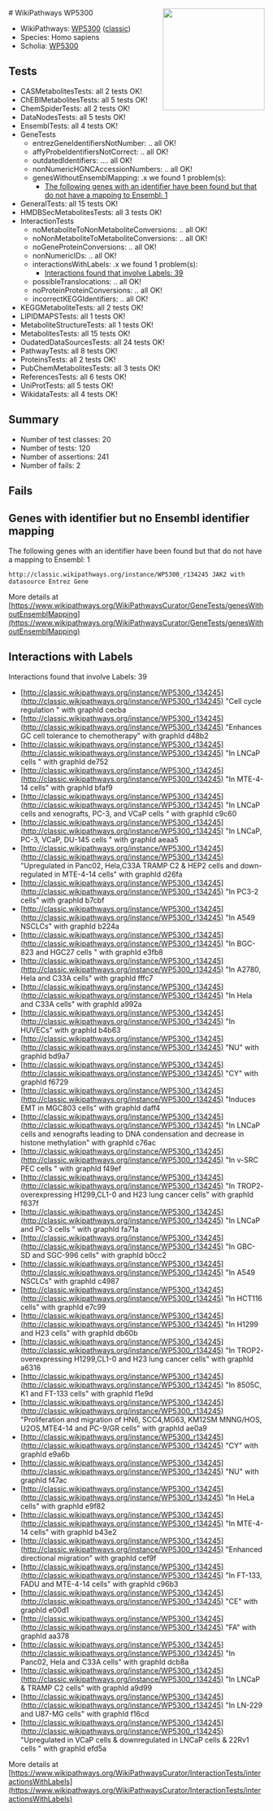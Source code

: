 <img style="float: right; width: 200px" src="https://upload.wikimedia.org/wikipedia/commons/thumb/8/83/Wplogo_with_text_500.png/640px-Wplogo_with_text_500.png" />
# WikiPathways WP5300

* WikiPathways: [WP5300](https://wikipathways.org/pathways/WP5300) ([classic](https://classic.wikipathways.org/instance/WP5300))
* Species: Homo sapiens
* Scholia: [WP5300](https://scholia.toolforge.org/wikipathways/WP5300)
## Tests
* CASMetabolitesTests: all 2 tests OK!
* ChEBIMetabolitesTests: all 5 tests OK!
* ChemSpiderTests: all 2 tests OK!
* DataNodesTests: all 5 tests OK!
* EnsemblTests: all 4 tests OK!
* GeneTests
    * entrezGeneIdentifiersNotNumber: .. all OK!
    * affyProbeIdentifiersNotCorrect: .. all OK!
    * outdatedIdentifiers: .... all OK!
    * nonNumericHGNCAccessionNumbers: .. all OK!
    * genesWithoutEnsemblMapping: .x we found 1 problem(s):
        * [The following genes with an identifier have been found but that do not have a mapping to Ensembl: 1](#40286d83)
* GeneralTests: all 15 tests OK!
* HMDBSecMetabolitesTests: all 3 tests OK!
* InteractionTests
    * noMetaboliteToNonMetaboliteConversions: .. all OK!
    * noNonMetaboliteToMetaboliteConversions: .. all OK!
    * noGeneProteinConversions: .. all OK!
    * nonNumericIDs: .. all OK!
    * interactionsWithLabels: .x we found 1 problem(s):
        * [Interactions found that involve Labels: 39](#fe97a8ff)
    * possibleTranslocations: .. all OK!
    * noProteinProteinConversions: .. all OK!
    * incorrectKEGGIdentifiers: .. all OK!
* KEGGMetaboliteTests: all 2 tests OK!
* LIPIDMAPSTests: all 1 tests OK!
* MetaboliteStructureTests: all 1 tests OK!
* MetabolitesTests: all 15 tests OK!
* OudatedDataSourcesTests: all 24 tests OK!
* PathwayTests: all 8 tests OK!
* ProteinsTests: all 2 tests OK!
* PubChemMetabolitesTests: all 3 tests OK!
* ReferencesTests: all 6 tests OK!
* UniProtTests: all 5 tests OK!
* WikidataTests: all 4 tests OK!


## Summary

* Number of test classes: 20
* Number of tests: 120
* Number of assertions: 241
* Number of fails: 2

## Fails

<a name="40286d83" />

## Genes with identifier but no Ensembl identifier mapping

The following genes with an identifier have been found but that do not have a mapping to Ensembl: 1
```
http://classic.wikipathways.org/instance/WP5300_r134245 JAK2 with datasource Entrez Gene
```

More details at [https://www.wikipathways.org/WikiPathwaysCurator/GeneTests/genesWithoutEnsemblMapping](https://www.wikipathways.org/WikiPathwaysCurator/GeneTests/genesWithoutEnsemblMapping)

<a name="fe97a8ff" />

## Interactions with Labels

Interactions found that involve Labels: 39

* [http://classic.wikipathways.org/instance/WP5300_r134245](http://classic.wikipathways.org/instance/WP5300_r134245) "Cell cycle
regulation
" with graphId cecba
* [http://classic.wikipathways.org/instance/WP5300_r134245](http://classic.wikipathways.org/instance/WP5300_r134245) "Enhances
GC cell 
tolerance to
chemotherapy" with graphId d48b2
* [http://classic.wikipathways.org/instance/WP5300_r134245](http://classic.wikipathways.org/instance/WP5300_r134245) "In LNCaP
cells 
" with graphId de752
* [http://classic.wikipathways.org/instance/WP5300_r134245](http://classic.wikipathways.org/instance/WP5300_r134245) "In MTE-4-14 cells" with graphId bfaf9
* [http://classic.wikipathways.org/instance/WP5300_r134245](http://classic.wikipathways.org/instance/WP5300_r134245) "In LNCaP cells 
and xenografts,
PC-3, and
VCaP cells
" with graphId c9c60
* [http://classic.wikipathways.org/instance/WP5300_r134245](http://classic.wikipathways.org/instance/WP5300_r134245) "In
LNCaP,
PC-3,
VCaP,
DU-145
cells
" with graphId aeaa5
* [http://classic.wikipathways.org/instance/WP5300_r134245](http://classic.wikipathways.org/instance/WP5300_r134245) "Upregulated
in Panc02, 
Hela,C33A
TRAMP C2 &
HEP2 cells and
down-regulated
in MTE-4-14 cells" with graphId d26fa
* [http://classic.wikipathways.org/instance/WP5300_r134245](http://classic.wikipathways.org/instance/WP5300_r134245) "In
PC3-2
cells" with graphId b7cbf
* [http://classic.wikipathways.org/instance/WP5300_r134245](http://classic.wikipathways.org/instance/WP5300_r134245) "In A549
NSCLCs" with graphId b224a
* [http://classic.wikipathways.org/instance/WP5300_r134245](http://classic.wikipathways.org/instance/WP5300_r134245) "In BGC-823 and
HGC27 cells " with graphId e3fb8
* [http://classic.wikipathways.org/instance/WP5300_r134245](http://classic.wikipathways.org/instance/WP5300_r134245) "In
A2780,
Hela and C33A
cells" with graphId fffc7
* [http://classic.wikipathways.org/instance/WP5300_r134245](http://classic.wikipathways.org/instance/WP5300_r134245) "In
Hela
and
C33A
cells" with graphId a992a
* [http://classic.wikipathways.org/instance/WP5300_r134245](http://classic.wikipathways.org/instance/WP5300_r134245) "In
HUVECs" with graphId b4b63
* [http://classic.wikipathways.org/instance/WP5300_r134245](http://classic.wikipathways.org/instance/WP5300_r134245) "NU" with graphId bd9a7
* [http://classic.wikipathways.org/instance/WP5300_r134245](http://classic.wikipathways.org/instance/WP5300_r134245) "CY" with graphId f6729
* [http://classic.wikipathways.org/instance/WP5300_r134245](http://classic.wikipathways.org/instance/WP5300_r134245) "Induces EMT
in MGC803
cells" with graphId daff4
* [http://classic.wikipathways.org/instance/WP5300_r134245](http://classic.wikipathways.org/instance/WP5300_r134245) "In LNCaP cells 
and xenografts
leading to
DNA condensation
and decrease in
histone methylation" with graphId c76ac
* [http://classic.wikipathways.org/instance/WP5300_r134245](http://classic.wikipathways.org/instance/WP5300_r134245) "In 
v-SRC PEC
cells 
" with graphId f49ef
* [http://classic.wikipathways.org/instance/WP5300_r134245](http://classic.wikipathways.org/instance/WP5300_r134245) "In TROP2-
overexpressing
H1299,CL1-0
and H23 lung
cancer cells" with graphId f637f
* [http://classic.wikipathways.org/instance/WP5300_r134245](http://classic.wikipathways.org/instance/WP5300_r134245) "In
LNCaP
and
PC-3
cells " with graphId fa71a
* [http://classic.wikipathways.org/instance/WP5300_r134245](http://classic.wikipathways.org/instance/WP5300_r134245) "In GBC-SD and
SGC-996 cells" with graphId b0cc2
* [http://classic.wikipathways.org/instance/WP5300_r134245](http://classic.wikipathways.org/instance/WP5300_r134245) "In A549
NSCLCs" with graphId c4987
* [http://classic.wikipathways.org/instance/WP5300_r134245](http://classic.wikipathways.org/instance/WP5300_r134245) "In
HCT116
cells" with graphId e7c99
* [http://classic.wikipathways.org/instance/WP5300_r134245](http://classic.wikipathways.org/instance/WP5300_r134245) "In
H1299 and
H23 cells" with graphId db60b
* [http://classic.wikipathways.org/instance/WP5300_r134245](http://classic.wikipathways.org/instance/WP5300_r134245) "In TROP2-
overexpressing
H1299,CL1-0
and H23 lung
cancer cells" with graphId a6316
* [http://classic.wikipathways.org/instance/WP5300_r134245](http://classic.wikipathways.org/instance/WP5300_r134245) "In 8505C,
K1 and
FT-133 
cells" with graphId f1e9d
* [http://classic.wikipathways.org/instance/WP5300_r134245](http://classic.wikipathways.org/instance/WP5300_r134245) "Proliferation and migration
of HN6, SCC4,MG63, KM12SM
MNNG/HOS, U2OS,MTE4-14 and
PC-9/GR cells" with graphId ae0a9
* [http://classic.wikipathways.org/instance/WP5300_r134245](http://classic.wikipathways.org/instance/WP5300_r134245) "CY" with graphId e9a6b
* [http://classic.wikipathways.org/instance/WP5300_r134245](http://classic.wikipathways.org/instance/WP5300_r134245) "NU" with graphId f47ac
* [http://classic.wikipathways.org/instance/WP5300_r134245](http://classic.wikipathways.org/instance/WP5300_r134245) "In
HeLa
cells" with graphId e9f82
* [http://classic.wikipathways.org/instance/WP5300_r134245](http://classic.wikipathways.org/instance/WP5300_r134245) "In
MTE-4-14 
cells" with graphId b43e2
* [http://classic.wikipathways.org/instance/WP5300_r134245](http://classic.wikipathways.org/instance/WP5300_r134245) "Enhanced
directional
migration" with graphId cef9f
* [http://classic.wikipathways.org/instance/WP5300_r134245](http://classic.wikipathways.org/instance/WP5300_r134245) "In FT-133,
FADU and
MTE-4-14 
cells" with graphId c96b3
* [http://classic.wikipathways.org/instance/WP5300_r134245](http://classic.wikipathways.org/instance/WP5300_r134245) "CE" with graphId e00d1
* [http://classic.wikipathways.org/instance/WP5300_r134245](http://classic.wikipathways.org/instance/WP5300_r134245) "FA" with graphId aa378
* [http://classic.wikipathways.org/instance/WP5300_r134245](http://classic.wikipathways.org/instance/WP5300_r134245) "In
Panc02, 
Hela and 
C33A
cells" with graphId dcb8a
* [http://classic.wikipathways.org/instance/WP5300_r134245](http://classic.wikipathways.org/instance/WP5300_r134245) "In LNCaP &
TRAMP C2 
cells" with graphId a9d99
* [http://classic.wikipathways.org/instance/WP5300_r134245](http://classic.wikipathways.org/instance/WP5300_r134245) "In 
LN-229
and 
U87-MG
cells" with graphId f16cd
* [http://classic.wikipathways.org/instance/WP5300_r134245](http://classic.wikipathways.org/instance/WP5300_r134245) "Upregulated
in VCaP cells &
downregulated
in LNCaP cells
& 22Rv1 cells " with graphId efd5a


More details at [https://www.wikipathways.org/WikiPathwaysCurator/InteractionTests/interactionsWithLabels](https://www.wikipathways.org/WikiPathwaysCurator/InteractionTests/interactionsWithLabels)

